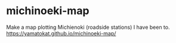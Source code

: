 # michinoeki-map
Make a map plotting Michienoki (roadside stations) I have been to.
https://yamatokat.github.io/michinoeki-map/
